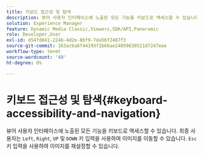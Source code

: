 ```yaml
---
title: 키보드 접근성 및 탐색
description: 뷰어 사용자 인터페이스에 노출된 모든 기능을 키보드로 액세스할 수 있습니다.
solution: Experience Manager
feature: Dynamic Media Classic,Viewers,SDK/API,Panoramic
role: Developer,User
exl-id: d54fd841-2246-4d2e-8bf9-7da56f2487f3
source-git-commit: 163ac6a6f44193f1b66ae24059630521d7247eae
workflow-type: tm+mt
source-wordcount: '49'
ht-degree: 0%

---
```


# 키보드 접근성 및 탐색{#keyboard-accessibility-and-navigation}

뷰어 사용자 인터페이스에 노출된 모든 기능을 키보드로 액세스할 수 있습니다.
최종 사용자는 `Left`, `Right`, `UP` 및 `DOWN` 키 입력을 사용하여 이미지를 이동할 수 있습니다.
`Esc` 키 입력을 사용하여 이미지를 재설정할 수 있습니다.


